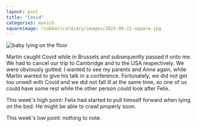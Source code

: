```yaml
---
layout: post
title: "Covid"
categories: munich
squareimage: /sabbaticaldiary/images/2023-09-22-square.jpg
---
```

<img src="/sabbaticaldiary/images/2023-09-22.jpg" alt="baby lying on the floor" class="center">

Martin caught Covid while in Brussels and subsequently passed it onto me. We had to cancel our trip to Cambridge and to the USA respectively. We were obviously gutted: I wanted to see my parents and Anne again, while Martin wanted to give his talk in a conference. Fortunately, we did not get too unwell with Covid and we did not fall ill at the same time, so one of us could have some rest while the other person could look after Felix.

This week's high point: Felix had started to pull himself forward when lying on the bed. He might be able to crawl properly soon.

This week's low point: nothing to note.